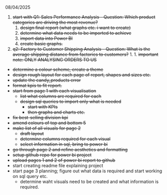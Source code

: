 08/04/2025
1. ~~start with Q1: Sales Performance Analysis - Question: Which product categories are driving the most revenue?~~
	1. ~~design final report (what graphs etc. i want to create)~~
	2. ~~determine what data needs to be imported to achieve~~
	3. ~~import data into Power BI~~
	4. ~~create basic graphs.~~
2. ~~q2: Factory to Customer Shipping Analysis - Question: What is the average shipping distance from factories to customers?~~
	1. 
		1. ~~important note: ONLY ANALYSING ORDERS TO US~~


- ~~determine a colour scheme, create a theme~~
- ~~design rough layout for each page of report, shapes and sizes etc.~~
- ~~update the candy_products error~~
- ~~format kpis to fit report.~~
- ~~start from page 1 with each visualisation~~
	- ~~list what columns are required for each~~
	- ~~design sql queries to import only what is needed~~
		- ~~start with KPIs~~
		- ~~then graphs and charts etc.~~
- ~~fix best-selling division kpi~~
- ~~amend colours of top and bottom 5~~
- ~~make list of all visuals for page 2~~
	- ~~draft layout~~
	- ~~determine columns required for each visual~~
	- ~~select information in sql, bring to power bi~~
- ~~go through page 2 and refine aesthetics and formatting~~
- ~~setup github repo for power bi project~~
- ~~upload pages 1 and 2 of power bi report to github~~
- start creating readme file explaining project
- start page 3 planning; figure out what data is required and start working on sql query etc.
	- determine waht visuals need to be created and what information is required.